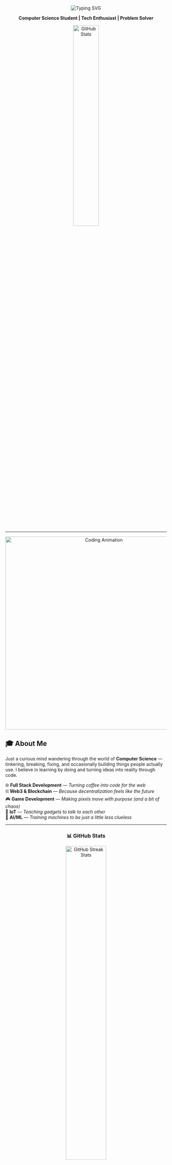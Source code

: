 <div align="center">
  <img src="https://readme-typing-svg.herokuapp.com?font=Fira+Code&weight=700&size=30&pause=1000&color=5BC0EB&center=true&vCenter=true&width=700&lines=Welcome+to+My+GitHub🌸;Hello+Visitor!+I'm+Okky;aka+OrionShii;Full+Stack+&+Game+Developer;AI+%26+Blockchain+Enthusiast" alt="Typing SVG" />

**Computer Science Student | Tech Enthusiast | Problem Solver**

<img src="https://user-images.githubusercontent.com/74038190/225813708-98b745f2-7d22-48cf-9150-083f1b00d6c9.gif" alt="GitHub Stats" width="40%">

</div>

---

<div align="center">
  <img src="https://user-images.githubusercontent.com/74038190/212284158-e840e285-664b-44d7-b79b-e264b5e54825.gif" width="600" alt="Coding Animation">
</div>

## 🎓 About Me
Just a curious mind wandering through the world of **Computer Science** — tinkering, breaking, fixing, and occasionally building things people actually use. I believe in learning by doing and turning ideas into reality through code.

🌐 **Full Stack Development** — *Turning coffee into code for the web*  
⛓️ **Web3 & Blockchain** — *Because decentralization feels like the future*  
🎮 **Game Development** — *Making pixels move with purpose (and a bit of chaos)*  
🔗 **IoT** — *Teaching gadgets to talk to each other*  
🤖 **AI/ML** — *Training machines to be just a little less clueless*

---

<div align="center">
  <h3>📊 GitHub Stats</h3>
  <img src="https://github-readme-streak-stats.herokuapp.com/?user=OrionShiiV2&theme=react&hide_border=true" alt="GitHub Streak Stats" width="50%">
</div>

<div align="center">

<img src="https://github-readme-stats.vercel.app/api?username=OrionShiiV2&show_icons=true&theme=react&hide_border=true" alt="GitHub Stats" width="45%">
<img src="https://github-readme-stats.vercel.app/api/top-langs/?username=OrionShiiV2&layout=compact&langs_count=8&theme=react&hide_border=true" alt="Top Languages" width="45%">

</div>

---

### 🌟 **Why I Code**

> *"Technology is not just about solving problems—it's about imagining possibilities that don't exist yet and bringing them to life through code."*

As a student, I believe in learning by doing. Every project is an opportunity to explore new technologies, tackle challenging problems, and contribute to the ever-evolving landscape of software development.

<div align="center">
  <img src="https://user-images.githubusercontent.com/74038190/212284100-561aa473-3905-4a80-b561-0d28506553ee.gif" width="250">
</div>

## <img src="https://user-images.githubusercontent.com/74038190/212284087-bbe7e430-757e-4901-90bf-4cd2ce3e1852.gif" width="30"> **Tech Stack**

<details>
<summary><b><img src="https://user-images.githubusercontent.com/74038190/212257454-16e3712e-945a-4ca2-b238-408ad0bf87e6.gif" width="20"> Programming Languages</b></summary>
<br>
<div align="center">

| Frontend | Backend | Blockchain | Systems | Mobile |
|:--------:|:-------:|:---------:|:-------:|:------:|
| <img src="https://skillicons.dev/icons?i=js" width="50"><br>**JavaScript** | <img src="https://skillicons.dev/icons?i=python" width="50"><br>**Python** | <img src="https://cdn.jsdelivr.net/gh/devicons/devicon/icons/solidity/solidity-original.svg" width="50"><br>**Solidity** | <img src="https://skillicons.dev/icons?i=rust" width="50"><br>**Rust** | <img src="https://skillicons.dev/icons?i=ts" width="50"><br>**TypeScript** | <img src="https://skillicons.dev/icons?i=go" width="50"><br>**Go** | <img src="https://skillicons.dev/icons?i=php" width="50"><br>**PHP** | <img src="https://skillicons.dev/icons?i=ruby" width="50"><br>**Ruby** | 

</div>
</details>

<details>
<summary><b><img src="https://user-images.githubusercontent.com/74038190/212257472-08e52665-c503-4bd9-aa20-f5a4dae769b5.gif" width="20"> Frontend Frameworks & Libraries</b></summary>
<br>
<div align="center">

**JavaScript Frameworks**
<table>
<tr>
<td align="center" width="120">
<img src="https://skillicons.dev/icons?i=react" width="60"/><br>
<sub><b>React</b></sub>
</td>
<td align="center" width="120">
<img src="https://skillicons.dev/icons?i=nextjs" width="60"/><br>
<sub><b>Next.js</b></sub>
</td>
<td align="center" width="120">
<img src="https://skillicons.dev/icons?i=vue" width="60"/><br>
<sub><b>Vue.js</b></sub>
</td>
<td align="center" width="120">
<img src="https://skillicons.dev/icons?i=astro" width="60"/><br>
<sub><b>Astro</b></sub>
</td>
<td align="center" width="120">
<img src="https://skillicons.dev/icons?i=vite" width="60"/><br>
<sub><b>Vite</b></sub>
</td>
</tr>
</table>

**Styling & UI Libraries**
<table>
<tr>
<td align="center" width="120">
<img src="https://skillicons.dev/icons?i=tailwind" width="60"/><br>
<sub><b>Tailwind CSS</b></sub>
</td>
<td align="center" width="120">
<img src="https://skillicons.dev/icons?i=bootstrap" width="60"/><br>
<sub><b>Bootstrap</b></sub>
</td>
<td align="center" width="120">
<img src="https://skillicons.dev/icons?i=materialui" width="60"/><br>
<sub><b>Material-UI</b></sub>
</td>
<td align="center" width="120">
<img src="https://skillicons.dev/icons?i=sass" width="60"/><br>
<sub><b>Sass/SCSS</b></sub>
</td>
<td align="center" width="120">
<img src="https://skillicons.dev/icons?i=styledcomponents" width="60"/><br>
<sub><b>Styled Components</b></sub>
</td>
</tr>
</table>

**3D & Animation**
<table>
<tr>
<td align="center" width="120">
<img src="https://skillicons.dev/icons?i=threejs" width="60"/><br>
<sub><b>Three Js</b></sub>
</td>
<td align="center" width="120">
<img src="https://cdn.jsdelivr.net/gh/devicons/devicon/icons/d3js/d3js-original.svg" width="60"/><br>
<sub><b>D3 Js</b></sub>
</td>
</tr>
</table>

</div>
</details>

<details>
<summary><b><img src="https://user-images.githubusercontent.com/74038190/212257465-7ce8d493-cac5-494e-982a-5a9deb852c4b.gif" width="20"> Backend & APIs</b></summary>
<br>
<div align="center">

**Server Technologies**
<table>
<tr>
<td align="center" width="120">
<img src="https://skillicons.dev/icons?i=nodejs" width="60"/><br>
<sub><b>Node.js</b></sub>
</td>
<td align="center" width="120">
<img src="https://skillicons.dev/icons?i=express" width="60"/><br>
<sub><b>Express.js</b></sub>
</td>
<td align="center" width="120">
<img src="https://skillicons.dev/icons?i=fastapi" width="60"/><br>
<sub><b>FastAPI</b></sub>
</td>
<td align="center" width="120">
<img src="https://skillicons.dev/icons?i=flask" width="60"/><br>
<sub><b>Flask</b></sub>
</td>
<td align="center" width="120">
<img src="https://skillicons.dev/icons?i=laravel" width="60"/><br>
<sub><b>Laravel</b></sub>
</td>
</tr>
</table>

**API & Communication**
<table>
<tr>
<td align="center" width="120">
<img src="https://skillicons.dev/icons?i=graphql" width="60"/><br>
<sub><b>GraphQL</b></sub>
</td>
<td align="center" width="120">
<img src="https://cdn.jsdelivr.net/gh/devicons/devicon/icons/socketio/socketio-original.svg" width="60"/><br>
<sub><b>Socket.io</b></sub>
</td>
<td align="center" width="120">
<img src="https://cdn.jsdelivr.net/gh/devicons/devicon/icons/grpc/grpc-original.svg" width="60"/><br>
<sub><b>gRPC</b></sub>
</td>
<td align="center" width="120">
<img src="https://www.svgrepo.com/show/354202/postman-icon.svg" width="60"/><br>
<sub><b>Postman</b></sub>
</td>
</tr>
</table>

</div>
</details>

<details>
<summary><b><img src="https://user-images.githubusercontent.com/74038190/212257467-871d32b7-e401-42e8-a166-fcfd7baa4c6b.gif" width="20"> Web3 & Blockchain Ecosystem</b></summary>
<br>
<div align="center">
**Development Tools**
<table>
<tr>
<td align="center" width="120">
<img src="https://docs.soliditylang.org/en/v0.8.17/_static/logo.svg" width="60"/><br>
<sub><b>Solidity</b></sub>
</td>
<td align="center" width="120">
<img src="https://github.com/web3/web3.js/raw/1.x/assets/logo/web3js.jpg" width="60"/><br>
<sub><b>Web3.js</b></sub>
</td>
<td align="center" width="120">
<img src="https://docs.ethers.org/v5/static/logo.svg" width="60"/><br>
<sub><b>Ethers.js</b></sub>
</td>
<td align="center" width="120">
<img src="https://hardhat.org/_next/image?url=%2F_next%2Fstatic%2Fmedia%2Fhardhat-logo-dark.484eb916.svg&w=256&q=75" width="60"/><br>
<sub><b>Hardhat</b></sub>
</td>
<td align="center" width="120">
<img src="https://trufflesuite.com/img/truffle-logo-dark.svg" width="60"/><br>
<sub><b>Truffle</b></sub>
</td>
</tr>
<tr>
<td align="center" width="120">
<img src="https://www.openzeppelin.com/hubfs/oz-nav.svg" width="70"/><br>
<sub><b>OpenZeppelin</b></sub>
</td>
<td align="center" width="120">
<img src="https://upload.wikimedia.org/wikipedia/commons/3/36/MetaMask_Fox.svg" width="60"/><br>
<sub><b>MetaMask</b></sub>
</td>
<td align="center" width="120">
<img src="https://logosarchive.com/wp-content/uploads/2022/02/WalletConnect-logo.svg" width="70"/><br>
<sub><b>WalletConnect</b></sub>
</td>
<td align="center" width="120">
<img src="https://moralis.com/wp-content/uploads/2024/09/Moralis-Developers-Logo-Dark.webp" width="70"/><br>
<sub><b>Moralis</b></sub>
</td>
<td align="center" width="120">
<img src="https://altcoinsbox.com/wp-content/uploads/2023/03/the-graph-logo-symbol-234x300.webp" width="30"/><br>
<sub><b>The Graph</b></sub>
</td>
</tr>
</table>

</div>
</details>

<details>
<summary><b><img src="https://user-images.githubusercontent.com/74038190/212281775-b468df30-4edc-4bf8-a4ee-f52e1aaddc86.gif" width="20"> Game Development Studio</b></summary>
<br>
<div align="center">

<b>Game Engines</b>
<table>
<tr>
<td align="center" width="120">
<img src="https://skillicons.dev/icons?i=unity" width="60"/><br>
<sub><b>Unity</b></sub>
</td>
<td align="center" width="120">
<img src="https://skillicons.dev/icons?i=unreal" width="60"/><br>
<sub><b>Unreal Engine</b></sub>
</td>
<td align="center" width="120">
<img src="https://skillicons.dev/icons?i=godot" width="60"/><br>
<sub><b>Godot</b></sub>
</td>
<td align="center" width="120">
<!-- Three.js diganti Roblox Studio -->
<img src="https://skillicons.dev/icons?i=robloxstudio" width="60" alt="Roblox Studio"/><br>
<sub><b>Roblox Studio</b></sub>
</td>
</tr>
</table>

<!-- 3D Modeling & Design -->
<b>3D Modeling & Design</b>
<table>
<tr>
<td align="center" width="120">
<img src="https://skillicons.dev/icons?i=blender" width="60"/><br>
<sub><b>Blender</b></sub>
</td>
<td align="center" width="120">
<img src="https://skillicons.dev/icons?i=photoshop" width="60"/><br>
<sub><b>Photoshop</b></sub>
</td>
<td align="center" width="120">
<img src="https://skillicons.dev/icons?i=illustrator" width="60"/><br>
<sub><b>Illustrator</b></sub>
</td>
</tr>
</table>

<!-- Programming Languages -->
<b>Programming Languages</b>
<table>
<tr>
<td align="center" width="120">
<img src="https://skillicons.dev/icons?i=cs" width="60"/><br>
<sub><b>C#</b></sub>
</td>
<td align="center" width="120">
<img src="https://skillicons.dev/icons?i=cpp" width="60"/><br>
<sub><b>C++</b></sub>
</td>
<td align="center" width="120">
<img src="https://skillicons.dev/icons?i=python" width="60"/><br>
<sub><b>Python</b></sub>
</td>
<td align="center" width="120">
<!-- JavaScript diganti Lua -->
<img src="https://skillicons.dev/icons?i=lua" width="60" alt="Lua"/><br>
<sub><b>Lua</b></sub>
</td>
<td align="center" width="120">
<img src="https://res.cloudinary.com/otakucms/image/upload/gdscript/gdscript_tbrsvw.png" width="60"/><br>
<sub><b>GDScript</b></sub>
</td>
</tr>
</table>

</div>
</details>

<details>
<summary><b><img src="https://user-images.githubusercontent.com/74038190/212257460-738ff738-247f-4445-a718-cdd0ca76e2db.gif" width="20"> Databases & Cloud Infrastructure</b></summary>
<br>
<div align="center">

**Databases**
<table>
<tr>
<td align="center" width="120">
<img src="https://skillicons.dev/icons?i=postgresql" width="60"/><br>
<sub><b>PostgreSQL</b></sub>
</td>
<td align="center" width="120">
<img src="https://skillicons.dev/icons?i=mongodb" width="60"/><br>
<sub><b>MongoDB</b></sub>
</td>
<td align="center" width="120">
<img src="https://skillicons.dev/icons?i=sqlite" width="60"/><br>
<sub><b>SQLite</b></sub>
</td>
<td align="center" width="120">
<img src="https://skillicons.dev/icons?i=mysql" width="60"/><br>
<sub><b>MySQL</b></sub>
</td>
<td align="center" width="120">
<img src="https://skillicons.dev/icons?i=firebase" width="60"/><br>
<sub><b>Firebase</b></sub>
</td>
</tr>
</table>

**Cloud & DevOps**
<table>
<tr>
<td align="center" width="120">
<img src="https://skillicons.dev/icons?i=gcp" width="60"/><br>
<sub><b>Google Cloud</b></sub>
</td>
</td>
<td align="center" width="120">
<img src="https://skillicons.dev/icons?i=docker" width="60"/><br>
<sub><b>Docker</b></sub>
</td>
<td align="center" width="120">
<img src="https://skillicons.dev/icons?i=vercel" width="60"/><br>
<sub><b>Vercel</b></sub>
</td>
<td align="center" width="120">
<img src="https://skillicons.dev/icons?i=netlify" width="60"/><br>
<sub><b>Netlify</b></sub>
</td>
<td align="center" width="120">
<img src="https://skillicons.dev/icons?i=heroku" width="60"/><br>
<sub><b>Heroku</b></sub>
</td>
<td align="center" width="120">
<img src="https://skillicons.dev/icons?i=githubactions" width="60"/><br>
<sub><b>GitHub Actions</b></sub>
</td>
</tr>
</table>

**Monitoring & Tools**
<table>
<tr>
<td align="center" width="120">
<img src="https://skillicons.dev/icons?i=prometheus" width="60"/><br>
<sub><b>Prometheus</b></sub>
</td>
<td align="center" width="120">
<img src="https://skillicons.dev/icons?i=nginx" width="60"/><br>
<sub><b>Nginx</b></sub>
</td>
<td align="center" width="120">
<img src="https://cdn.jsdelivr.net/gh/devicons/devicon/icons/apache/apache-original.svg" width="60"/><br>
<sub><b>Apache</b></sub>
</td>
</tr>
</table>

</div>
</details>

<details>
<summary><b><img src="https://user-images.githubusercontent.com/74038190/212257454-16e3712e-945a-4ca2-b238-408ad0bf87e6.gif" width="20"> Development Tools & Version Control</b></summary>
<br>
<div align="center">

**Version Control & Collaboration**
<table>
<tr>
<td align="center" width="120">
<img src="https://skillicons.dev/icons?i=git" width="60"/><br>
<sub><b>Git</b></sub>
</td>
<td align="center" width="120">
<img src="https://skillicons.dev/icons?i=github" width="60"/><br>
<sub><b>GitHub</b></sub>
</td>
<td align="center" width="120">
<img src="https://skillicons.dev/icons?i=gitlab" width="60"/><br>
<sub><b>GitLab</b></sub>
</td>
<td align="center" width="120">
<img src="https://cdn.jsdelivr.net/gh/devicons/devicon/icons/bitbucket/bitbucket-original.svg" width="60"/><br>
<sub><b>Bitbucket</b></sub>
</td>
<td align="center" width="120">
<img src="https://skillicons.dev/icons?i=githubactions" width="60"/><br>
<sub><b>GitHub Actions</b></sub>
</td>
</tr>
</table>

**IDE & Editors**
<table>
<tr>
<td align="center" width="120">
<img src="https://skillicons.dev/icons?i=vscode" width="60"/><br>
<sub><b>VS Code</b></sub>
</td>
<td align="center" width="120">
<img src="https://skillicons.dev/icons?i=androidstudio" width="60"/><br>
<sub><b>Android Studio</b></sub>
</td>
<td align="center" width="120">
<img src="https://skillicons.dev/icons?i=visualstudio" width="60"/><br>
<sub><b>Visual Studio</b></sub>
</td>
<td align="center" width="120">
<img src="https://skillicons.dev/icons?i=sublime" width="60"/><br>
<sub><b>Sublime Text</b></sub>
</td>
</tr>
</table>

**Package Managers & Build Tools**
<table>
<tr>
<td align="center" width="120">
<img src="https://skillicons.dev/icons?i=npm" width="60"/><br>
<sub><b>npm</b></sub>
</td>
<td align="center" width="120">
<img src="https://skillicons.dev/icons?i=pnpm" width="60"/><br>
<sub><b>pnpm</b></sub>
</td>
<td align="center" width="120">
<img src="https://skillicons.dev/icons?i=webpack" width="60"/><br>
<sub><b>Webpack</b></sub>
</td>
<td align="center" width="120">
<img src="https://skillicons.dev/icons?i=vite" width="60"/><br>
<sub><b>Vite</b></sub>
</td>
<td align="center" width="120">
<img src="https://skillicons.dev/icons?i=babel" width="60"/><br>
<sub><b>Babel</b></sub>
</td>
</tr>
</table>

</div>
</details>

<details>
<summary><b><img src="https://user-images.githubusercontent.com/74038190/212257468-1e9a91f1-b626-4baa-b15d-5c385b1974d7.gif" width="20"> AI & Machine Learning</b></summary>
<br>
<div align="center">

**Machine Learning Frameworks**
<table>
<tr>
<td align="center" width="120">
<img src="https://skillicons.dev/icons?i=tensorflow" width="60"/><br>
<sub><b>TensorFlow</b></sub>
</td>
<td align="center" width="120">
<img src="https://skillicons.dev/icons?i=pytorch" width="60"/><br>
<sub><b>PyTorch</b></sub>
</td>
<td align="center" width="120">
<img src="https://upload.wikimedia.org/wikipedia/commons/0/05/Scikit_learn_logo_small.svg" width="60"/><br>
<sub><b>Scikit-learn</b></sub>
</td>
<td align="center" width="120">
<img src="https://keras.io/img/logo.png" width="60"/><br>
<sub><b>Keras</b></sub>
</td>
<td align="center" width="120">
<img src="https://huggingface.co/front/assets/huggingface_logo-noborder.svg" width="60"/><br>
<sub><b>Hugging Face</b></sub>
</td>
</tr>
</table>

**Data Science & Analytics**
<table>
<tr>
<td align="center" width="120">
<img src="https://cdn.jsdelivr.net/gh/devicons/devicon/icons/pandas/pandas-original.svg" width="60"/><br>
<sub><b>Pandas</b></sub>
</td>
<td align="center" width="120">
<img src="https://cdn.jsdelivr.net/gh/devicons/devicon/icons/numpy/numpy-original.svg" width="60"/><br>
<sub><b>NumPy</b></sub>
</td>
<td align="center" width="120">
<img src="https://matplotlib.org/_static/favicon.ico" width="60"/><br>
<sub><b>Matplotlib</b></sub>
</td>
<td align="center" width="120">
<img src="https://seaborn.pydata.org/_static/logo-wide-lightbg.svg" width="60"/><br>
<sub><b>Seaborn</b></sub>
</td>
<td align="center" width="120">
<img src="https://plotly.com/favicon.ico" width="60"/><br>
<sub><b>Plotly</b></sub>
</td>
</tr>
</table>

**AI Development Tools**
<table>
<tr>
<td align="center" width="120">
<img src="https://skillicons.dev/icons?i=opencv" width="60"/><br>
<sub><b>OpenCV</b></sub>
</td>
<td align="center" width="120">
<img src="https://cdn.jsdelivr.net/gh/devicons/devicon/icons/jupyter/jupyter-original.svg" width="60"/><br>
<sub><b>Jupyter</b></sub>
</td>
<td align="center" width="120">
<img src="https://upload.wikimedia.org/wikipedia/commons/d/d0/Google_Colaboratory_SVG_Logo.svg" width="60"/><br>
<sub><b>Google Colab</b></sub>
</td>
<td align="center" width="120">
<img src="https://www.langchain.com/favicon.ico" width="60"/><br>
<sub><b>LangChain</b></sub>
</td>
<td align="center" width="120">
<img src="https://openai.com/favicon.ico" width="60"/><br>
<sub><b>OpenAI API</b></sub>
</td>
</tr>
</table>

</div>
</details>

<details>
<summary><b><img src="https://user-images.githubusercontent.com/74038190/212257465-7ce8d493-cac5-494e-982a-5a9deb852c4b.gif" width="20"> Testing & Quality Assurance</b></summary>
<br>
<div align="center">

**Testing Frameworks**
<table>
<tr>
<td align="center" width="120">
<img src="https://skillicons.dev/icons?i=jest" width="60"/><br>
<sub><b>Jest</b></sub>
</td>
<td align="center" width="120">
<img src="https://skillicons.dev/icons?i=cypress" width="60"/><br>
<sub><b>Cypress</b></sub>
</td>
<td align="center" width="120">
<img src="https://skillicons.dev/icons?i=selenium" width="60"/><br>
<sub><b>Selenium</b></sub>
</td>
<td align="center" width="120">
<img src="https://testing-library.com/img/octopus-128x128.png" width="60"/><br>
<sub><b>Testing Library</b></sub>
</td>
<td align="center" width="120">
<img src="https://skillicons.dev/icons?i=postman" width="60"/><br>
<sub><b>Postman</b></sub>
</td>
</tr>
</table>

</div>
</details>

---

## <img src="https://user-images.githubusercontent.com/74038190/212284087-bbe7e430-757e-4901-90bf-4cd2ce3e1852.gif" width="30"> **Connect & Collaborate**

<div align="center">
  <a href="https://linkedin.com/in/okkytw">
    <img src="https://cdn.dribbble.com/userupload/19914420/file/original-fa73e948d55a3424ad17c41c939c4059.gif" width="100"/>
  </a>
  <a href="https://x.com/Okky_Dev">
    <img src="https://www.menosfios.com/wp-content/uploads/2016/07/Twitter_GIF.gif" width="150"/>
  </a>
  <a href="https://discordapp.com/users/499857987339288576">
    <img src="https://i.pinimg.com/originals/e7/ab/03/e7ab03bac23eb9b3f5bd67ba27ca7b08.gif" width="120"/>
  </a>
  <a href="https://www.facebook.com/zennshii05">
    <img src="https://i.pinimg.com/originals/cb/d4/56/cbd45614b43ab8321ac8140dc54863bb.gif" width="100"/>
  </a>
</div>

<br>

---

## <img src="https://user-images.githubusercontent.com/74038190/212284087-bbe7e430-757e-4901-90bf-4cd2ce3e1852.gif" width="30"> **Support My Innovation**

<div align="center">
  <a href="https://ko-fi.com/orionshii">
    <img src="https://storage.ko-fi.com/cdn/cup-border.png" width="50"/>
    
  </a>
  
  <a href="https://github.com/sponsors/OrionshiiV2">
    <img src="https://img.shields.io/badge/GitHub%20Sponsors-EA4AAA?style=for-the-badge&logo=github-sponsors&logoColor=white" alt="GitHub Sponsors"/>
  </a>
</div>

---

<div align="center">
  <img src="https://user-images.githubusercontent.com/74038190/212284087-bbe7e430-757e-4901-90bf-4cd2ce3e1852.gif" width="25"/>
  <b>"The future belongs to those who code it"</b>
  <img src="https://user-images.githubusercontent.com/74038190/212284087-bbe7e430-757e-4901-90bf-4cd2ce3e1852.gif" width="25"/>
</div>

<br>

<div align="center">
  <sub>Crafted with ❤️, powered by ☕, and driven by 🚀</sub>
